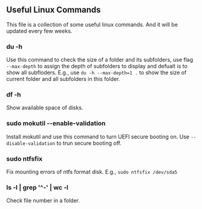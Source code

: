 ## Useful Linux Commands

This file is a collection of some useful linux commands. And it will be updated every few weeks.

### du -h
Use this command to check the size of a folder and its subfolders, use flag `--max-depth` to assign the depth of subfolders to display and defualt is to show all subfloders. E.g., use `du -h --max-depth=1 .` to show the size of current folder and all subfolders in this folder.

### df -h
Show available space of disks.

### sudo mokutil --enable-validation
Install mokutil and use this command to turn UEFI secure booting on. Use `--disable-validation` to trun secure booting off.

### sudo ntfsfix
Fix mounting errors of ntfs format disk. E.g., `sudo ntfsfix /dev/sda5`

### ls -l | grep '^-' | wc -l
Check file number in a folder.
